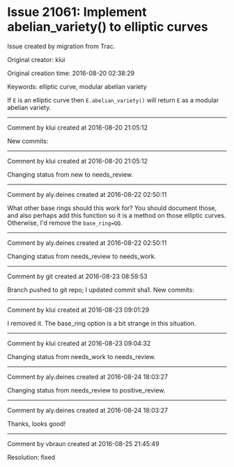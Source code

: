 # Issue 21061: Implement abelian_variety() to elliptic curves

Issue created by migration from Trac.

Original creator: klui

Original creation time: 2016-08-20 02:38:29

Keywords: elliptic curve, modular abelian variety

If `E` is an elliptic curve then `E.abelian_variety()` will return `E` as a modular abelian variety.


---

Comment by klui created at 2016-08-20 21:05:12

New commits:


---

Comment by klui created at 2016-08-20 21:05:12

Changing status from new to needs_review.


---

Comment by aly.deines created at 2016-08-22 02:50:11

What other base rings should this work for?  You should document those, and also perhaps add this function so it is a method on those elliptic curves.  Otherwise, I'd remove the `base_ring=QQ`.


---

Comment by aly.deines created at 2016-08-22 02:50:11

Changing status from needs_review to needs_work.


---

Comment by git created at 2016-08-23 08:59:53

Branch pushed to git repo; I updated commit sha1. New commits:


---

Comment by klui created at 2016-08-23 09:01:29

I removed it. The base_ring option is a bit strange in this situation.


---

Comment by klui created at 2016-08-23 09:04:32

Changing status from needs_work to needs_review.


---

Comment by aly.deines created at 2016-08-24 18:03:27

Changing status from needs_review to positive_review.


---

Comment by aly.deines created at 2016-08-24 18:03:27

Thanks, looks good!


---

Comment by vbraun created at 2016-08-25 21:45:49

Resolution: fixed
